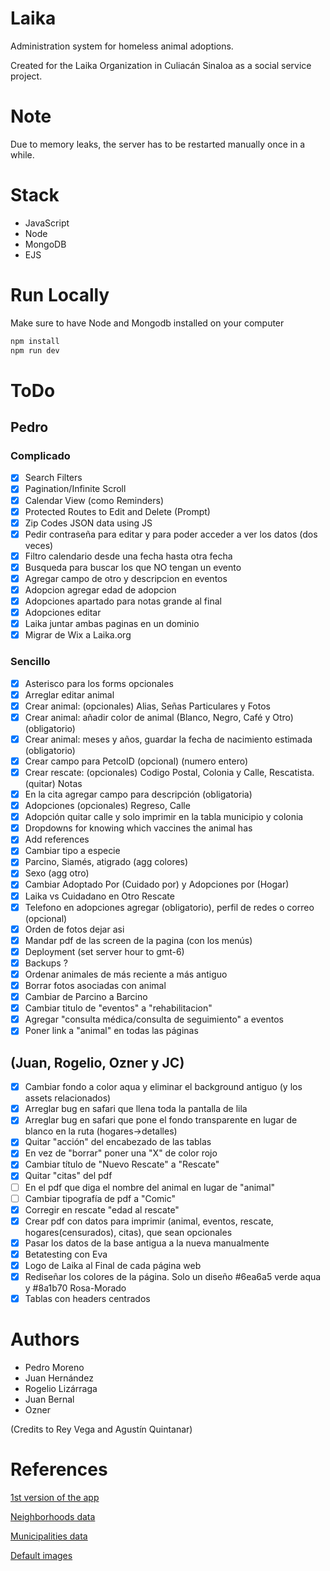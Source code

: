 # Laika

Administration system for homeless animal adoptions.

Created for the Laika Organization in Culiacán Sinaloa as a social service project.

# Note

Due to memory leaks, the server has to be restarted manually once in a while.

# Stack

- JavaScript
- Node
- MongoDB
- EJS

# Run Locally

Make sure to have Node and Mongodb installed on your computer

```bash
npm install
npm run dev
```

# ToDo

## Pedro

### Complicado

- [x] Search Filters
- [x] Pagination/Infinite Scroll
- [x] Calendar View (como Reminders)
- [x] Protected Routes to Edit and Delete (Prompt)
- [x] Zip Codes JSON data using JS
- [x] Pedir contraseña para editar y para poder acceder a ver los datos (dos veces)
- [x] Filtro calendario desde una fecha hasta otra fecha
- [x] Busqueda para buscar los que NO tengan un evento
- [x] Agregar campo de otro y descripcion en eventos
- [x] Adopcion agregar edad de adopcion
- [x] Adopciones apartado para notas grande al final
- [x] Adopciones editar
- [x] Laika juntar ambas paginas en un dominio
- [x] Migrar de Wix a Laika.org

### Sencillo

- [x] Asterisco para los forms opcionales
- [x] Arreglar editar animal
- [x] Crear animal: (opcionales) Alias, Señas Particulares y Fotos
- [x] Crear animal: añadir color de animal (Blanco, Negro, Café y Otro) (obligatorio)
- [x] Crear animal: meses y años, guardar la fecha de nacimiento estimada (obligatorio)
- [x] Crear campo para PetcoID (opcional) (numero entero)
- [x] Crear rescate: (opcionales) Codigo Postal, Colonia y Calle, Rescatista. (quitar) Notas
- [x] En la cita agregar campo para descripción (obligatoria)
- [x] Adopciones (opcionales) Regreso, Calle
- [x] Adopción quitar calle y solo imprimir en la tabla municipio y colonia
- [x] Dropdowns for knowing which vaccines the animal has
- [x] Add references
- [x] Cambiar tipo a especie
- [x] Parcino, Siamés, atigrado (agg colores)
- [x] Sexo (agg otro)
- [x] Cambiar Adoptado Por (Cuidado por) y Adopciones por (Hogar)
- [x] Laika vs Cuidadano en Otro Rescate
- [x] Telefono en adopciones agregar (obligatorio), perfil de redes o correo (opcional)
- [x] Orden de fotos dejar asi
- [x] Mandar pdf de las screen de la pagina (con los menús)
- [x] Deployment (set server hour to gmt-6)
- [x] Backups ?
- [x] Ordenar animales de más reciente a más antiguo
- [x] Borrar fotos asociadas con animal
- [x] Cambiar de Parcino a Barcino
- [x] Cambiar titulo de "eventos" a "rehabilitacion"
- [x] Agregar "consulta médica/consulta de seguimiento" a eventos
- [x] Poner link a "animal" en todas las páginas

## (Juan, Rogelio, Ozner y JC)

- [x] Cambiar fondo a color aqua y eliminar el background antiguo (y los assets relacionados)
- [x] Arreglar bug en safari que llena toda la pantalla de lila
- [x] Arreglar bug en safari que pone el fondo transparente en lugar de blanco en la ruta (hogares->detalles)
- [x] Quitar "acción" del encabezado de las tablas
- [x] En vez de "borrar" poner una "X" de color rojo
- [x] Cambiar título de "Nuevo Rescate" a "Rescate"
- [x] Quitar "citas" del pdf
- [ ] En el pdf que diga el nombre del animal en lugar de "animal"
- [ ] Cambiar tipografía de pdf a "Comic"
- [x] Corregir en rescate "edad al rescate"
- [x] Crear pdf con datos para imprimir (animal, eventos, rescate, hogares(censurados), citas), que sean opcionales
- [x] Pasar los datos de la base antigua a la nueva manualmente
- [x] Betatesting con Eva
- [x] Logo de Laika al Final de cada página web
- [x] Rediseñar los colores de la página. Solo un diseño #6ea6a5 verde aqua y #8a1b70 Rosa-Morado
- [x] Tablas con headers centrados

# Authors

- Pedro Moreno
- Juan Hernández
- Rogelio Lizárraga
- Juan Bernal
- Ozner

(Credits to Rey Vega and Agustín Quintanar)

# References

[1st version of the app](https://github.com/ReyVega/Laika_WebPage)

[Neighborhoods data](https://www.correosdemexico.gob.mx/SSLServicios/ConsultaCP/CodigoPostal_Exportar.aspx)

[Municipalities data](https://cuentame.inegi.org.mx/monografias/informacion/sin/territorio/div_municipal.aspx?tema=me&e=25)

[Default images](https://www.freepik.es/fotos/perro-mestizo)

